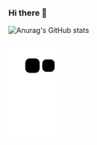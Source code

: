 ### Hi there 👋

<!--
**felpgoes/felpgoes** is a ✨ _special_ ✨ repository because its `README.md` (this file) appears on your GitHub profile.

Here are some ideas to get you started:

- 🔭 I’m currently working on ...
- 🌱 I’m currently learning ...
- 👯 I’m looking to collaborate on ...
- 🤔 I’m looking for help with ...
- 💬 Ask me about ...
- 📫 How to reach me: ...
- 😄 Pronouns: ...
- ⚡ Fun fact: ...
-->

![Anurag's GitHub stats](https://github-readme-stats.vercel.app/api?username=felpgoes&theme=dark&hide=issues&count_private=true)

<div> 

  ![Snake animation](https://github.com/rafaballerini/rafaballerini/blob/output/github-contribution-grid-snake.svg)
 
</div>
